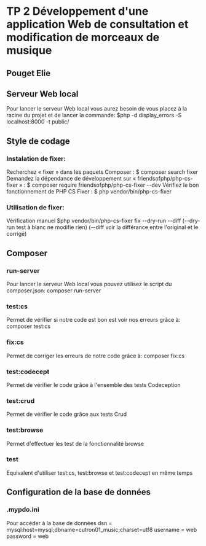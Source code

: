 # TP 2 Développement d'une application Web de consultation et modification de morceaux de musique

## Pouget Elie

## Serveur Web local
Pour lancer le serveur Web local vous aurez besoin de vous placez à la racine du
projet et de lancer la commande: $php -d display_errors -S localhost:8000 -t public/


## Style de codage
### Instalation de fixer:
Recherchez « fixer » dans les paquets Composer :
$ composer search fixer
Demandez la dépendance de développement sur « friendsofphp/php-cs-fixer » :
$ composer require friendsofphp/php-cs-fixer --dev
Vérifiez le bon fonctionnement de PHP CS Fixer :
$ php vendor/bin/php-cs-fixer
### Utilisation de fixer:
Vérification manuel
$php vendor/bin/php-cs-fixer fix --dry-run --diff
(--dry-run test à blanc ne modifie rien)
(--diff voir la différance entre l'original et le corrigé)


## Composer
### run-server
Pour lancer le serveur Web local vous pouvez utilisez le script du composer.json:
composer run-server
### test:cs
Permet de vérifier si notre code est bon est voir nos erreurs grâce à:
composer test:cs
### fix:cs
Permet de corriger les erreurs de notre code grâce à:
composer fix:cs
### test:codecept
Permet de vérifier le code grâce à l'ensemble des tests Codeception
### test:crud
Permet de vérifier le code grâce aux tests Crud
### test:browse
Permet d'effectuer les test de la fonctionnalité browse
### test
Equivalent d'utiliser test:cs, test:browse et test:codecept en même temps

## Configuration de la base de données
### .mypdo.ini
Pour accéder à la base de données
dsn = mysql:host=mysql;dbname=cutron01_music;charset=utf8
username = web
password = web

